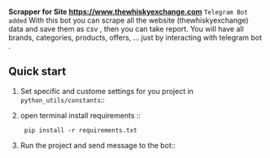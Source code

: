 
**Scrapper for Site https://www.thewhiskyexchange.com**
``Telegram Bot added``
With this bot you can scrape all the website (thewhiskyexchange) data and save them as csv , then you can take report.
You will have all brands, categories, products, offers, ... just by interacting with telegram bot .

Quick start
-----------

1. Set specific and custome settings for you project in ``python_utils/constants``::

2. open terminal install requirements ::

        pip install -r requirements.txt    

3.  Run the project and send message to the bot::
